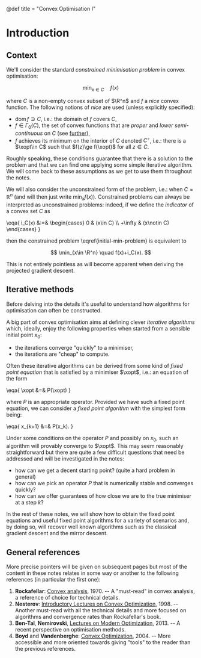 @def title = "Convex Optimisation I"

<!--
TODO:

* add link to gradient descent (last paragraph before references)
* add link to mirror descent (same place)
-->

# Introduction

## Context <!-- ✅ 19/9/2018 -->

We'll consider the standard *constrained minimisation problem* in convex optimisation:

$$
	\min_{x\in C}\quad f(x) \label{initial-min-problem}
$$

where $C$ is a non-empty convex subset of $\R^n$ and $f$ a *nice* convex function.
The following notions of *nice* are used (unless explicitly specified):

* $\mathrm{dom}\, f \supseteq C$, i.e.: the domain of $f$ covers $C$,
* $f\in\Gamma_0(C)$, the set of convex functions that are *proper* and *lower semi-continuous* on $C$ (see [further](/pub/csml/cvxopt/ca1.html)),
* $f$ achieves its minimum on the interior of $C$ denoted $C^\circ$, i.e.: there is a $\xopt\in C$ such that $f(z)\ge f(\xopt)$ for all $z\in C$.

<!-- NOTE keep the restriction on C∘ as then you're sure that there's a subgradient and it simplifies stuff. Of course you'd have to discuss boundaries later on. -->

Roughly speaking, these conditions guarantee that there is a solution to the problem and that we can find one applying some simple iterative algorithm.
We will come back to these assumptions as we get to use them throughout the notes.

We will also consider the unconstrained form of the problem, i.e.: when $C=\mathbb R^n$ (and will then just write $\min_x f(x)$).
Constrained problems can always be interpreted as unconstrained problems: indeed, if we define the *indicator* of a convex set $C$ as

\eqa{
	i_C(x) &:=& \begin{cases} 0 & (x\in C) \\\\ +\infty & (x\notin C) \end{cases}
}

then the constrained problem \eqref{initial-min-problem} is equivalent to

$$
	\min_{x\in \R^n} \quad f(x)+i_C(x).
$$

This is not entirely pointless as will become apparent when deriving the projected gradient descent.

## Iterative methods <!-- ✅ 19/9/2018 -->

Before delving into the details it's useful to understand how algorithms for optimisation can often be constructed.

A big part of convex optimisation aims at defining clever *iterative algorithms* which, ideally, enjoy the following properties when started from a sensible initial point $x_0$:

* the iterations converge "quickly" to a minimiser,
* the iterations are "cheap" to compute.

Often these iterative algorithms can be derived from some kind of *fixed point equation* that is satisfied by a minimiser $\xopt$, i.e.: an equation of the form

\eqa{
	\xopt &=& P(\xopt)
}

where $P$ is an appropriate operator.
Provided we have such a fixed point equation, we can consider a *fixed point algorithm* with the simplest form being:

\eqa{
	x_{k+1} &=& P(x_k).
}

Under some conditions on the operator $P$ and possibly on $x_0$, such an  algorithm will provably converge to $\xopt$.
This may seem reasonably straightforward but there are quite a few difficult questions that need be addressed and will be investigated in the notes:

* how can we get a decent starting point? (quite a hard problem in general)
* how can we pick an operator $P$ that is numerically stable and converges quickly?
* how can we offer guarantees of how close we are to the true minimiser at a step $k$?

In the rest of these notes, we will show how to obtain the fixed point equations and useful fixed point algorithms for a variety of scenarios and, by doing so, will recover well known algorithms such as the classical gradient descent and the mirror descent.

## General references

More precise pointers will be given on subsequent pages but most of the content in these notes relates in some way or another to the following references (in particular the first one):

1. **Rockafellar**: [Convex analysis](http://press.princeton.edu/titles/1815.html), 1970. -- A "must-read" in convex analysis, a reference of choice for technical details.
1. **Nesterov**: [Introductory Lectures on Convex Optimization](https://www.springer.com/us/book/9781402075537), 1998. -- Another must-read with all the technical details and more focused on algorithms and convergence rates than Rockafellar's book.
1. **Ben-Tal**, **Nemirovski**, [Lectures on Modern Optimization](https://www2.isye.gatech.edu/~nemirovs/Lect_ModConvOpt.pdf), 2013. -- A recent perspective on optimisation methods.
1. **Boyd** and **Vandenberghe**: [Convex Optimization](https://stanford.edu/~boyd/cvxbook/), 2004. -- More accessible and more oriented towards giving "tools" to the reader than the previous references.
